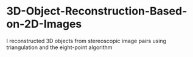 # 3D-Object-Reconstruction-Based-on-2D-Images
I reconstructed 3D objects from stereoscopic image pairs using triangulation and the eight-point algorithm
